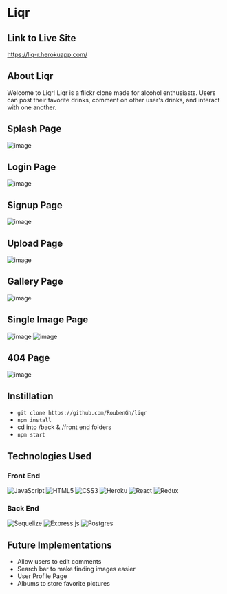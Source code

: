 # Liqr

## Link to Live Site

https://liq-r.herokuapp.com/

## About Liqr

Welcome to Liqr! Liqr is a flickr clone made for alcohol enthusiasts. Users can post their favorite drinks, comment on other user's drinks, and interact with one another.

## Splash Page 
![image](https://user-images.githubusercontent.com/100460237/176940177-7a9a730c-958b-43e7-bc77-a8a8bc91e4e6.png)

## Login Page
![image](https://user-images.githubusercontent.com/100460237/176940221-7f73e1bd-c183-428f-b0de-88b82d121912.png)

## Signup Page
![image](https://user-images.githubusercontent.com/100460237/176940260-021d7036-65f3-4118-ad96-e0b1edeb3417.png)

## Upload Page
![image](https://user-images.githubusercontent.com/100460237/176940301-80f0d354-235a-4def-8c0e-29a784c46bb2.png)

## Gallery Page
![image](https://user-images.githubusercontent.com/100460237/176940362-12cb6e99-f21e-4d39-9a05-e069c5635c65.png)

## Single Image Page
![image](https://user-images.githubusercontent.com/100460237/176940538-3e4428ee-cbd9-46fb-9d51-e4fa99163083.png)
![image](https://user-images.githubusercontent.com/100460237/176940578-1c5c7cc5-f1b0-4215-9e3d-155f6d78ee52.png)

## 404 Page
![image](https://user-images.githubusercontent.com/100460237/176940643-ec576121-1d84-4388-8168-d14d48f19a29.png)

## Instillation 
* ```git clone https://github.com/RoubenGh/liqr```
* ```npm install```
* cd into /back & /front end folders
* ```npm start```

## Technologies Used

### Front End
![JavaScript](https://img.shields.io/badge/javascript-%23323330.svg?style=for-the-badge&logo=javascript&logoColor=%23F7DF1E)
![HTML5](https://img.shields.io/badge/html5-%23E34F26.svg?style=for-the-badge&logo=html5&logoColor=white)
![CSS3](https://img.shields.io/badge/css3-%231572B6.svg?style=for-the-badge&logo=css3&logoColor=white)
![Heroku](https://img.shields.io/badge/heroku-%23430098.svg?style=for-the-badge&logo=heroku&logoColor=white)
![React](https://img.shields.io/badge/react-%2320232a.svg?style=for-the-badge&logo=react&logoColor=%2361DAFB)
![Redux](https://img.shields.io/badge/redux-%23593d88.svg?style=for-the-badge&logo=redux&logoColor=white)

### Back End 
![Sequelize](https://img.shields.io/badge/Sequelize-52B0E7?style=for-the-badge&logo=Sequelize&logoColor=white)
![Express.js](https://img.shields.io/badge/express.js-%23404d59.svg?style=for-the-badge&logo=express&logoColor=%2361DAFB)
![Postgres](https://img.shields.io/badge/postgres-%23316192.svg?style=for-the-badge&logo=postgresql&logoColor=white)

## Future Implementations
* Allow users to edit comments
* Search bar to make finding images easier
* User Profile Page
* Albums to store favorite pictures


